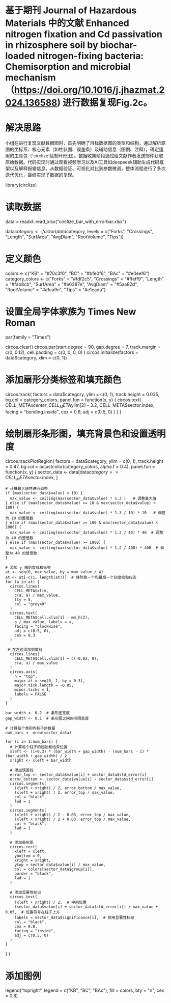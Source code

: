 # 基于期刊 Journal of Hazardous Materials 中的文献 Enhanced nitrogen fixation and Cd passivation in rhizosphere soil by biochar-loaded nitrogen-fixing bacteria: Chemisorption and microbial mechanism（https://doi.org/10.1016/j.jhazmat.2024.136588) 进行数据复现Fig.2c。

# 解决思路
小组在进行复现文献数据图时，首先明确了目标数据图的类型和结构，通过解析原图的坐标系、核心元素（如柱状图、误差条）及辅助信息（图例、注释），确定适用的工具包（'circlize'绘制环形图）。数据收集阶段通过给文献作者发送邮件获取原始数据。代码实现时通过观看视频学习以及AI工具如deepseek辅助生成代码框架以及解释报错信息。从数据验证、可视化对比到参数微调，整体流程进行了多次迭代优化，最终实现了数据的复现。

library(circlize)

# 读取数据
data  = readxl::read_xlsx("circlize_bar_with_errorbar.xlsx")

data$category <- factor(data$category, levels = c("Forks", "Crossings", "Length", "SurfArea", "AvgDiam", "RootVolume", "Tips"))

# 定义颜色
colors <- c("KB" = "#70c3f0", "BC" = "#bfe0f6", "BAc" = "#e0eef6")
category_colors <- c("Forks" = "#fdf2c5", 
                     "Crossings" = "#ffeff9", 
                     "Length" = "#fab8cb", 
                     "SurfArea" = "#e6387e", 
                     "AvgDiam" = "#5aa82d", 
                     "RootVolume" = "#a1ca9e", 
                     "Tips" = "#e1eada")

# 设置全局字体家族为 Times New Roman
par(family = "Times")

circos.clear()
circos.par(start.degree = 90, 
           gap.degree = 7, 
           track.margin = c(0, 0.12), 
           cell.padding = c(0, 0, 0, 0)
)
circos.initialize(factors = data$category, xlim = c(0, 1))

# 添加扇形分类标签和填充颜色
circos.track(
  factors = data$category, 
  ylim = c(0, 1), 
  track.height = 0.035, 
  bg.col = category_colors,
  panel.fun = function(x, y) {
    circos.text(
      CELL_META$xcenter,
      CELL_META$ylim[2] - 3.2,
      CELL_META$sector.index, 
      facing = "bending.inside", 
      cex = 0.8, 
      adj = c(0.5, 0)
    )
  }
)

# 绘制扇形条形图，填充背景色和设置透明度
circos.trackPlotRegion(
  factors = data$category, 
  ylim = c(0, 1), 
  track.height = 0.47, 
  bg.col = adjustcolor(category_colors, alpha.f = 0.4), 
  panel.fun = function(x, y) {
    sector_data <- data[data$category == CELL_META$sector.index, ]
    
    # 计算最大值并进行调整
    if (max(sector_data$value) < 10) {
      max_value <- ceiling(max(sector_data$value) * 1.3 )   # 调整最大值
    } else if (max(sector_data$value) >= 10 & max(sector_data$value) < 100) {
      max_value <- ceiling(max(sector_data$value) * 1.3 / 10) * 10   # 调整为 10 的整倍数
    } else if (max(sector_data$value) >= 100 & max(sector_data$value) < 1000) {
      max_value <- ceiling(max(sector_data$value) * 1.2 / 40) * 40  # 调整为 40 的整倍数
    } else if (max(sector_data$value) >= 1000) {
      max_value <- ceiling(max(sector_data$value) * 1.2 / 400) * 400  # 调整为 40 的整倍数
    }
    
    # 添加 y 轴刻度线和标签
    at <- seq(0, max_value, by = max_value / 4)
    at <- at[-c(1, length(at))]  # 移除第一个和最后一个刻度线和标签
    for (a in at) {
      circos.lines(
        CELL_META$xlim,
        c(a, a) / max_value, 
        lty = 5, 
        col = "grey40"
      )
      circos.text(
        CELL_META$cell.xlim[1] - mm_h(2), 
        a / max_value, labels = a,
        facing = "clockwise", 
        adj = c(0.5, 0), 
        cex = 0.3
      )

     # 在左边添加刻度线
      circos.lines(
        CELL_META$cell.xlim[1] + c(-0.02, 0), 
        c(a, a) / max_value
      )
      circos.axis(
        h = "top",
        major.at = seq(0, 1, by = 0.3),
        major.tick.length = -0.05,
        minor.ticks = 1,
        labels = FALSE
      )
    }    
    
    bar_width <- 0.2  # 条形图宽度
    gap_width <- 0.1  # 条形图之间的间隔宽度
    
    # 计算每个类别内柱子的数量
    num_bars <- nrow(sector_data)
    
    for (i in 1:num_bars) {
      # 计算每个柱子的起始和结束位置
      xleft <- (i+0.3) * (bar_width + gap_width) - (num_bars - 1) * (bar_width + gap_width) / 2
      xright <- xleft + bar_width
      
      # 添加误差线
      error_top <- sector_data$value[i] + sector_data$std_error[i]
      error_bottom <- sector_data$value[i] - sector_data$std_error[i]
      circos.segments(
        (xleft + xright) / 2, error_bottom / max_value,
        (xleft + xright) / 2, error_top / max_value,
        col = "black",
        lwd = 1
      )
      circos.segments(
        (xleft + xright) / 2 - 0.03, error_top / max_value,
        (xleft + xright) / 2 + 0.03, error_top / max_value,
        col = "black",
        lwd = 1
      )

      # 添加条形图
      circos.rect(
        xleft = xleft, 
        ybottom = 0, 
        xright = xright, 
        ytop = sector_data$value[i] / max_value,
        col = colors[sector_data$group[i]], 
        border = "black",
        lwd = 1
      )
      
      # 添加显著性标记
      circos.text(
        (xleft + xright) / 2,  # 中间位置
        (sector_data$value[i] + sector_data$std_error[i]) / max_value + 0.05,  # 设置符号在柱子上方
        labels = sector_data$significance[i],  # 使用显著性标记
        col = "black", 
        cex = 0.8,
        facing = "inside",
        adj = c(0.5, 0)
      )
    }
  }
)

# 添加图例
legend("topright", legend = c("KB", "BC", "BAc"), fill = colors, bty = "n", cex = 0.8)
